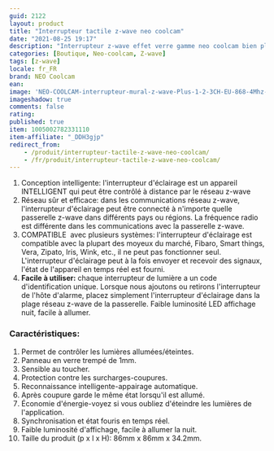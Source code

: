 ```yaml
---
guid: 2122
layout: product 
title: "Interrupteur tactile z-wave neo coolcam"
date: "2021-08-25 19:17"
description: "Interrupteur z-wave effet verre gamme neo coolcam bien placé qualité-prix"
categories: [Boutique, Neo-coolcam, Z-wave]
tags: [z-wave]
locale: fr_FR
brand: NEO Coolcam
ean: 
image: 'NEO-COOLCAM-interrupteur-mural-z-wave-Plus-1-2-3CH-EU-868-4Mhz-domotique.jpg'
imageshadow: true
comments: false
rating:  
published: true
item: 1005002782331110
item-affiliate: "_DDH3gjp"
redirect_from: 
    - /produit/interrupteur-tactile-z-wave-neo-coolcam/
    - /fr/produit/interrupteur-tactile-z-wave-neo-coolcam/
---
```



1. Conception intelligente: l'interrupteur d'éclairage est un appareil INTELLIGENT qui peut être contrôlé à distance par le réseau z-wave
2. Réseau sûr et efficace: dans les communications réseau z-wave, l'interrupteur d'éclairage peut être connecté à n'importe quelle passerelle z-wave dans différents pays ou régions. La fréquence radio est différente dans les communications avec la passerelle z-wave.
3. COMPATIBLE  avec plusieurs systèmes: l'interrupteur d'éclairage est compatible avec la plupart des moyeux du marché, Fibaro, Smart things, Vera, Zipato, Iris, Wink, etc., il ne peut pas fonctionner seul. L'interrupteur d'éclairage peut à la fois envoyer et recevoir des signaux, l'état de l'appareil en temps réel est fourni.
4. **Facile à utiliser:** chaque interrupteur de lumière a un code d'identification unique. Lorsque nous ajoutons ou retirons l'interrupteur de l'hôte d'alarme, placez simplement l'interrupteur d'éclairage dans la plage réseau z-wave de la passerelle. Faible luminosité LED affichage nuit, facile à allumer.

### Caractéristiques:

1. Permet de contrôler les lumières allumées/éteintes.
2. Panneau en verre trempé de 1mm.
3. Sensible au toucher.
4. Protection contre les surcharges-coupures.
5. Reconnaissance intelligente-appairage automatique.
6. Après coupure garde le même état lorsqu'il est allumé.
7. Économie d'énergie-voyez si vous oubliez d'éteindre les lumières de l'application.
8. Synchronisation et état fouris en temps réel.
9. Faible luminosité d'affichage, facile à allumer la nuit.
10. Taille du produit (p x l x H): 86mm x 86mm x 34.2mm.
